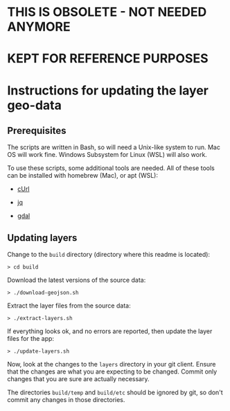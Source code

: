 # THIS IS OBSOLETE - NOT NEEDED ANYMORE
# KEPT FOR REFERENCE PURPOSES

# Instructions for updating the layer geo-data

## Prerequisites

The scripts are written in Bash, so will need a Unix-like system to run.
Mac OS will work fine.
Windows Subsystem for Linux (WSL) will also work.

To use these scripts, some additional tools are needed. All of these tools can be installed with homebrew (Mac), or apt (WSL):

- [cUrl](https://curl.haxx.se/)

- [jq](https://stedolan.github.io/jq/)

- [gdal](https://gdal.org/)

## Updating layers

Change to the `build` directory (directory where this readme is located):

    > cd build

Download the latest versions of the source data:

    > ./download-geojson.sh

Extract the layer files from the source data:

    > ./extract-layers.sh

If everything looks ok, and no errors are reported, then update the layer files for the app:

    > ./update-layers.sh

Now, look at the changes to the `layers` directory in your git client.
Ensure that the changes are what you are expecting to be changed.
Commit only changes that you are sure are actually necessary.

The directories `build/temp` and `build/etc` should be ignored by git, so don't commit any changes in those directories.


